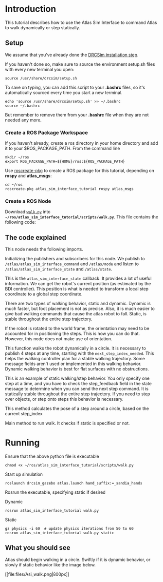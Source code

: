 # Introduction

This tutorial describes how to use the Atlas Sim Interface to command Atlas to walk dynamically or step statically.

## Setup

We assume that you've already done the [DRCSim installation step](http://gazebosim.org/tutorials?tut=drcsim_install).

If you haven't done so, make sure to source the environment setup.sh files with every new terminal you open:

~~~
source /usr/share/drcsim/setup.sh
~~~

To save on typing, you can add this script to your **.bashrc** files, so it's automatically sourced every time you start a new terminal.

~~~
echo 'source /usr/share/drcsim/setup.sh' >> ~/.bashrc
source ~/.bashrc
~~~

But remember to remove them from your **.bashrc** file when they are not needed any more.

### Create a ROS Package Workspace

If you haven't already, create a ros directory in your home directory and add it to your $ROS\_PACKAGE\_PATH. From the command line

~~~
mkdir ~/ros
export ROS_PACKAGE_PATH=${HOME}/ros:${ROS_PACKAGE_PATH}
~~~

Use [roscreate-pkg]( http://ros.org/wiki/roscreate) to create a ROS package for this tutorial, depending on **rospy** and **atlas_msgs**:

~~~
cd ~/ros
roscreate-pkg atlas_sim_interface_tutorial rospy atlas_msgs
~~~

### Create a ROS Node
Download [`walk.py`](http://bitbucket.org/osrf/gazebo_tutorials/raw/default/drcsim_atlas_siminterface/files/walk.py) into **`~/ros/atlas_sim_interface_tutorial/scripts/walk.py`**. This file contains the following code:

<include src='http://bitbucket.org/osrf/gazebo_tutorials/raw/default/drcsim_atlas_siminterface/files/walk.py' />

## The code explained

This node needs the following imports.

<include from='@#! /usr/bin/env python@' to='/import sys/' src='http://bitbucket.org/osrf/gazebo_tutorials/raw/default/drcsim_atlas_siminterface/files/walk.py' />

Initializing the publishers and subscribers for this node. We publish to `/atlas/atlas_sim_interface_command` and `/atlas/mode` and listen to `/atlas/atlas_sim_interface_state` and `/atlas/state`.

<include from='@class AtlasWalk():@' to='/Shutting down"\)/' src='http://bitbucket.org/osrf/gazebo_tutorials/raw/default/drcsim_atlas_siminterface/files/walk.py' />

This is the `atlas_sim_interface_state` callback. It provides a lot of useful information. We can get the robot's current position (as estimated by the BDI controller). This position is what is needed to transform a local step coordinate to a global step coordinate.

<include from='@.*# /atlas/atlas_sim_interface_state callback. Before publishing a walk command, we need@' to='@self.dynamic\(state\)@' src='http://bitbucket.org/osrf/gazebo_tutorials/raw/default/drcsim_atlas_siminterface/files/walk.py' />

There are two types of walking behavior, static and dynamic. Dynamic is much faster, but foot placement is not as precise. Also, it is much easier to give bad walking commands that cause the atlas robot to fall. Static, is stable throughout the entire step trajectory.

<include from='@.*# /atlas/atlas_sim_interface_state callback.*@' to='@.*self.dynamic\(state\)@' src='http://bitbucket.org/osrf/gazebo_tutorials/raw/default/drcsim_atlas_siminterface/files/walk.py' />

If the robot is rotated to the world frame, the orientation may need to be accounted for in positioning the steps. This is how you can do that. However, this node does not make use of orientation.

<include from='@.*# /atlas/atlas_state callback.*@' to='@.*roll, pitch, yaw = euler_from_quaternion\(\[state.orientation\.x, state\.orientation\.y, state\.orientation\.z, state\.orientation\.w\]\)@' src='http://bitbucket.org/osrf/gazebo_tutorials/raw/default/drcsim_atlas_siminterface/files/walk.py' />

This function walks the robot dynamically in a circle. It is necessary to publish 4 steps at any time, starting with the `next_step_index_needed`. This helps the walking controller plan for a stable walking trajectory. Some message fields aren't used or implemented in this walking behavior. Dynamic walking behavior is best for flat surfaces with no obstructions.

<include from='@.*An example of commanding a dynamic walk behavior.*' to='@.*# End of dynamic walk behavior@' src='http://bitbucket.org/osrf/gazebo_tutorials/raw/default/drcsim_atlas_siminterface/files/walk.py' />

This is an example of static walking/step behavior. You only specify one step at a time, and you have to check the step_feedback field in the state message to determine when you can send the next step command. It is statically stable throughout the entire step trajectory. If you need to step over objects, or step onto steps this behavior is necessary.

<include from='@.*# An example of commanding a static walk/step behavior.*@' to='@.*# End of static walk behavior@' src='http://bitbucket.org/osrf/gazebo_tutorials/raw/default/drcsim_atlas_siminterface/files/walk.py' />

This method calculates the pose of a step around a circle, based on the current step_index

<include from='@.*# This method is used to calculate a pose of step based on the step_index@' to='@.*return pose@' src='http://bitbucket.org/osrf/gazebo_tutorials/raw/default/drcsim_atlas_siminterface/files/walk.py' />

Main method to run walk. It checks if static is specified or not.

<include from="/if __name__ == '__main__':/" src='http://bitbucket.org/osrf/gazebo_tutorials/raw/default/drcsim_atlas_siminterface/files/walk.py' />

# Running

Ensure that the above python file is executable

~~~
chmod +x ~/ros/atlas_sim_interface_tutorial/scripts/walk.py
~~~

Start up simulation

~~~
roslaunch drcsim_gazebo atlas.launch hand_suffix:=_sandia_hands
~~~

Rosrun the executable, specifying static if desired

Dynamic

~~~
rosrun atlas_sim_interface_tutorial walk.py
~~~

Static

~~~
gz physics -i 60  # update physics iterations from 50 to 60
rosrun atlas_sim_interface_tutorial walk.py static
~~~

## What you should see

Atlas should begin walking in a circle. Swiftly if it is dynamic behavior, or slowly if static behavior like the image below.

[[file:files/Asi_walk.png|800px]]
